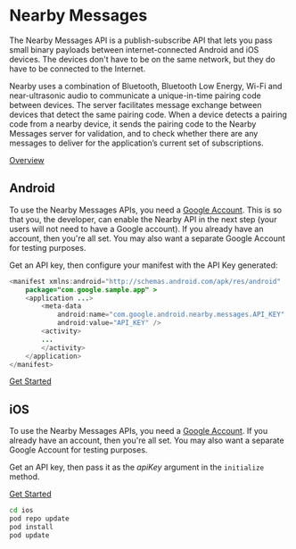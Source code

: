 # Nearby Messages

The Nearby Messages API is a publish-subscribe API that lets you pass small binary payloads between internet-connected Android and iOS devices. The devices don't have to be on the same network, but they do have to be connected to the Internet.

Nearby uses a combination of Bluetooth, Bluetooth Low Energy, Wi-Fi and near-ultrasonic audio to communicate a unique-in-time pairing code between devices. The server facilitates message exchange between devices that detect the same pairing code. When a device detects a pairing code from a nearby device, it sends the pairing code to the Nearby Messages server for validation, and to check whether there are any messages to deliver for the application’s current set of subscriptions.

[Overview](https://developers.google.com/nearby/messages/overview)

## Android

To use the Nearby Messages APIs, you need a [Google Account](https://developer.android.com/google/play-services/index.html). This is so that you, the developer, can enable the Nearby API in the next step (your users will not need to have a Google account). If you already have an account, then you're all set. You may also want a separate Google Account for testing purposes.

Get an API key, then configure your manifest with the API Key generated:

```java
<manifest xmlns:android="http://schemas.android.com/apk/res/android"
    package="com.google.sample.app" >
    <application ...>
        <meta-data
            android:name="com.google.android.nearby.messages.API_KEY"
            android:value="API_KEY" />
        <activity>
        ...
        </activity>
    </application>
</manifest>
```

[Get Started](https://developers.google.com/nearby/messages/android/get-started)

## iOS

To use the Nearby Messages APIs, you need a [Google Account](https://www.google.com/accounts/NewAccount). If you already have an account, then you're all set. You may also want a separate Google Account for testing purposes.

Get an API key, then pass it as the _apiKey_ argument in the `initialize` method.

[Get Started](https://developers.google.com/nearby/messages/ios/get-started)

```sh
cd ios
pod repo update
pod install
pod update
```
